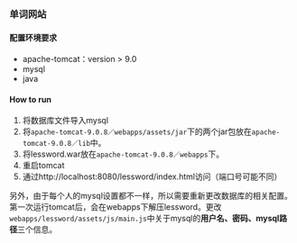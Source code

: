 ### 单词网站

#### 配置环境要求
* apache-tomcat：version > 9.0
* mysql
* java

#### How to run
1. 将数据库文件导入mysql
2. 将`apache-tomcat-9.0.8／webapps/assets/jar`下的两个jar包放在`apache-tomcat-9.0.8／lib`中。
3. 将lessword.war放在`apache-tomcat-9.0.8／webapps`下。
4. 重启tomcat
5. 通过http://localhost:8080/lessword/index.html访问（端口号可能不同）

另外，由于每个人的mysql设置都不一样，所以需要重新更改数据库的相关配置。第一次运行tomcat后，会在webapps下解压lessword。更改`webapps/lessword/assets/js/main.js`中关于mysql的**用户名、密码、mysql路径**三个信息。



